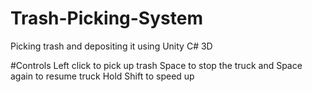 # Trash-Picking-System
Picking trash and depositing it using Unity C# 3D

#Controls
Left click to pick up trash
Space to stop the truck and Space again to resume truck
Hold Shift to speed up
